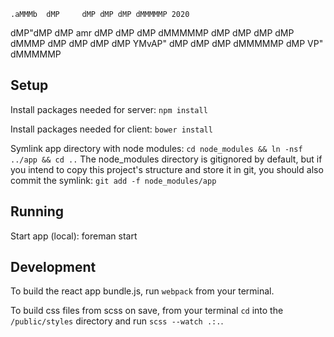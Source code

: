     .aMMMb  dMP     dMP dMP dMP dMMMMMP 2020
   dMP"dMP dMP     amr dMP dMP dMP
  dMMMMMP dMP     dMP dMP dMP dMMMP
 dMP dMP dMP     dMP  YMvAP" dMP
dMP dMP dMMMMMP dMP    VP"  dMMMMMP


## Setup

Install packages needed for server: `npm install`

Install packages needed for client: `bower install`

Symlink app directory with node modules: `cd node_modules && ln -nsf ../app && cd ..`
The node_modules directory is gitignored by default, but if you intend to copy this project's structure and store it in git, you should also commit the symlink: `git add -f node_modules/app`


## Running

Start app (local): foreman start


## Development

To build the react app bundle.js, run `webpack` from your terminal.

To build css files from scss on save, from your terminal `cd` into the `/public/styles` directory and run `scss --watch .:.`.
